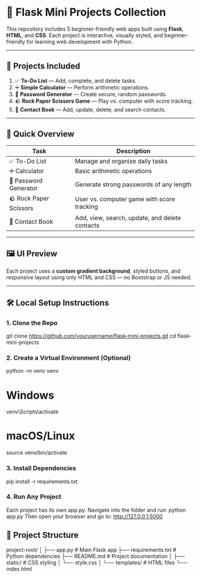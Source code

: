 # 🧠 Flask Mini Projects Collection

This repository includes 5 beginner-friendly web apps built using **Flask**, **HTML**, and **CSS**. Each project is interactive, visually styled, and beginner-friendly for learning web development with Python.

---

## 🔗 Projects Included

1. ✅ **To-Do List** — Add, complete, and delete tasks.
2. ➗ **Simple Calculator** — Perform arithmetic operations.
3. 🔐 **Password Generator** — Create secure, random passwords.
4. 🪨 **Rock Paper Scissors Game** — Play vs. computer with score tracking.
5. 📒 **Contact Book** — Add, update, delete, and search contacts.

---

## 🧠 Quick Overview

| Task | Description |
|------|-------------|
| ✅ To-Do List | Manage and organize daily tasks |
| ➗ Calculator | Basic arithmetic operations |
| 🔐 Password Generator | Generate strong passwords of any length |
| 🪨 Rock Paper Scissors | User vs. computer game with score tracking |
| 📒 Contact Book | Add, view, search, update, and delete contacts |

---

## 🖼️ UI Preview

Each project uses a **custom gradient background**, styled buttons, and responsive layout using only HTML and CSS — no Bootstrap or JS needed.

---

## 🛠️ Local Setup Instructions

### 1. Clone the Repo
git clone https://github.com/yourusername/flask-mini-projects.git
cd flask-mini-projects
### 2. Create a Virtual Environment (Optional)
python -m venv venv
# Windows
venv\Scripts\activate
# macOS/Linux
source venv/bin/activate
### 3. Install Dependencies
pip install -r requirements.txt
### 4. Run Any Project
Each project has its own app.py. Navigate into the folder and run:
python app.py
Then open your browser and go to:
http://127.0.0.1:5000


## 📁 Project Structure

project-root/
│
├── app.py # Main Flask app
├── requirements.txt # Python dependencies
├── README.md # Project documentation
│
├── static/ # CSS styling
│ └── style.css
│
└── templates/ # HTML files
└── index.html

